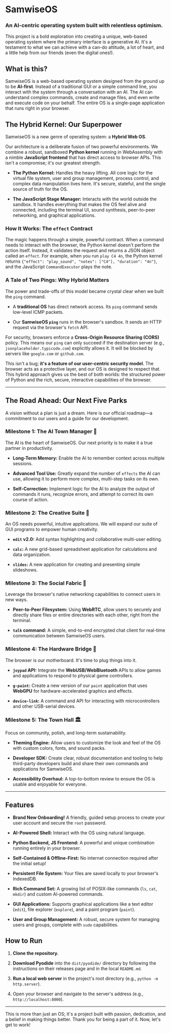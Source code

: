 # SamwiseOS

### An AI-centric operating system built with relentless optimism.

This project is a bold exploration into creating a unique, web-based operating system where the primary interface is a generative AI. It's a testament to what we can achieve with a can-do attitude, a lot of heart, and a little help from our friends (even the digital ones!).

## What is this?

SamwiseOS is a web-based operating system designed from the ground up to be **AI-first**. Instead of a traditional GUI or a simple command line, you interact with the system through a conversation with an AI. The AI can understand complex commands, create and manage files, and even write and execute code on your behalf. The entire OS is a single-page application that runs right in your browser.

## The Hybrid Kernel: Our Superpower

SamwiseOS is a new genre of operating system: a **Hybrid Web OS**.

Our architecture is a deliberate fusion of two powerful environments. We combine a robust, sandboxed **Python kernel** running in WebAssembly with a nimble **JavaScript frontend** that has direct access to browser APIs. This isn't a compromise; it's our greatest strength.

- **The Python Kernel:** Handles the heavy lifting. All core logic for the virtual file system, user and group management, process control, and complex data manipulation lives here. It's secure, stateful, and the single source of truth for the OS.

- **The JavaScript Stage Manager:** Interacts with the world outside the sandbox. It handles everything that makes the OS feel alive and connected, including the terminal UI, sound synthesis, peer-to-peer networking, and graphical applications.


### How It Works: The `effect` Contract

The magic happens through a simple, powerful contract. When a command needs to interact with the browser, the Python kernel doesn't perform the action itself. Instead, it validates the request and returns a JSON object called an `effect`. For example, when you run `play C4 4n`, the Python kernel returns `{"effect": "play_sound", "notes": ["C4"], "duration": "4n"}`, and the JavaScript `CommandExecutor` plays the note.

### A Tale of Two Pings: Why Hybrid Matters

The power and trade-offs of this model became crystal clear when we built the `ping` command.

- A **traditional OS** has direct network access. Its `ping` command sends low-level ICMP packets.

- Our **SamwiseOS `ping`** runs in the browser's sandbox. It sends an HTTP request via the browser's `fetch` API.


For security, browsers enforce a **Cross-Origin Resource Sharing (CORS)** policy. This means our `ping` can only succeed if the destination server (e.g., `jsonplaceholder.typicode.com`) explicitly allows it. It will be blocked by servers like `google.com` or `github.com`.

This isn't a bug; **it's a feature of our user-centric security model**. The browser acts as a protective layer, and our OS is designed to respect that. This hybrid approach gives us the best of both worlds: the structured power of Python and the rich, secure, interactive capabilities of the browser.

---

## The Road Ahead: Our Next Five Parks

A vision without a plan is just a dream. Here is our official roadmap—a commitment to our users and a guide for our development.

### Milestone 1: The AI Town Manager 🧠

The AI is the heart of SamwiseOS. Our next priority is to make it a true partner in productivity.

- **Long-Term Memory:** Enable the AI to remember context across multiple sessions.

- **Advanced Tool Use:** Greatly expand the number of `effects` the AI can use, allowing it to perform more complex, multi-step tasks on its own.

- **Self-Correction:** Implement logic for the AI to analyze the output of commands it runs, recognize errors, and attempt to correct its own course of action.


### Milestone 2: The Creative Suite 🎨

An OS needs powerful, intuitive applications. We will expand our suite of GUI programs to empower human creativity.

- **`edit` v2.0:** Add syntax highlighting and collaborative multi-user editing.

- **`calc`:** A new grid-based spreadsheet application for calculations and data organization.

- **`slides`:** A new application for creating and presenting simple slideshows.


### Milestone 3: The Social Fabric 🤝

Leverage the browser's native networking capabilities to connect users in new ways.

- **Peer-to-Peer Filesystem:** Using **WebRTC**, allow users to securely and directly share files or entire directories with each other, right from the terminal.

- **`talk` command:** A simple, end-to-end encrypted chat client for real-time communication between SamwiseOS users.


### Milestone 4: The Hardware Bridge 🔌

The browser is our motherboard. It's time to plug things into it.

- **`joypad` API:** Integrate the **WebUSB/WebBluetooth** APIs to allow games and applications to respond to physical game controllers.

- **`g-paint`:** Create a new version of our `paint` application that uses **WebGPU** for hardware-accelerated graphics and effects.

- **`device-link`:** A command and API for interacting with microcontrollers and other USB-serial devices.


### Milestone 5: The Town Hall 🏛️

Focus on community, polish, and long-term sustainability.

- **Theming Engine:** Allow users to customize the look and feel of the OS with custom colors, fonts, and sound packs.

- **Developer SDK:** Create clear, robust documentation and tooling to help third-party developers build and share their own commands and applications for SamwiseOS.

- **Accessibility Overhaul:** A top-to-bottom review to ensure the OS is usable and enjoyable for everyone.


---

## Features

- **Brand New Onboarding!** A friendly, guided setup process to create your user account and secure the `root` password.

- **AI-Powered Shell:** Interact with the OS using natural language.

- **Python Backend, JS Frontend:** A powerful and unique combination running entirely in your browser.

- **Self-Contained & Offline-First:** No internet connection required after the initial setup!

- **Persistent File System:** Your files are saved locally to your browser's IndexedDB.

- **Rich Command Set:** A growing list of POSIX-like commands (`ls`, `cat`, `mkdir`) and custom AI-powered commands.

- **GUI Applications:** Supports graphical applications like a text editor (`edit`), file explorer (`explore`), and a paint program (`paint`).

- **User and Group Management:** A robust, secure system for managing users and groups, complete with `sudo` capabilities.


## How to Run

1. **Clone the repository.**

2. **Download Pyodide** into the `dist/pyodide/` directory by following the instructions on their releases page and in the local `README.md`.

3. **Run a local web server** in the project's root directory (e.g., `python -m http.server`).

4. Open your browser and navigate to the server's address (e.g., `http://localhost:8000`).


---

This is more than just an OS; it's a project built with passion, dedication, and a belief in making things better. Thank you for being a part of it. Now, let's get to work!